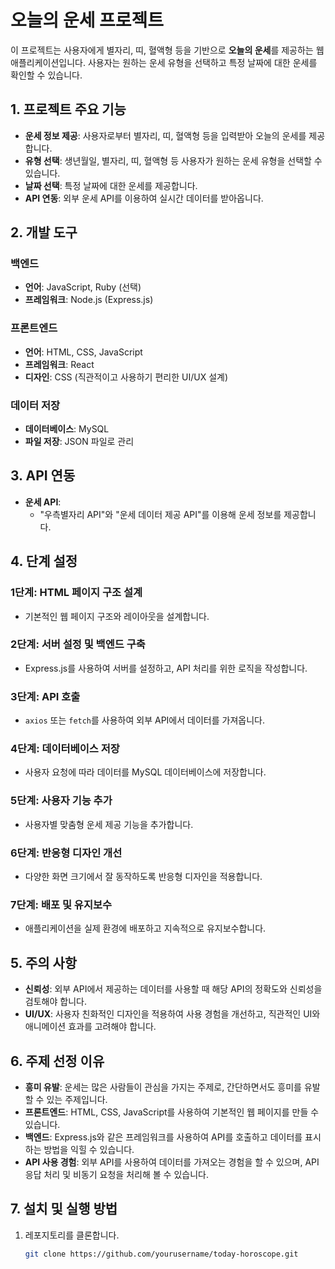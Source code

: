 # 오늘의 운세 프로젝트

이 프로젝트는 사용자에게 별자리, 띠, 혈액형 등을 기반으로 **오늘의 운세**를 제공하는 웹 애플리케이션입니다. 사용자는 원하는 운세 유형을 선택하고 특정 날짜에 대한 운세를 확인할 수 있습니다.

## 1. 프로젝트 주요 기능

- **운세 정보 제공**: 사용자로부터 별자리, 띠, 혈액형 등을 입력받아 오늘의 운세를 제공합니다.
- **유형 선택**: 생년월일, 별자리, 띠, 혈액형 등 사용자가 원하는 운세 유형을 선택할 수 있습니다.
- **날짜 선택**: 특정 날짜에 대한 운세를 제공합니다.
- **API 연동**: 외부 운세 API를 이용하여 실시간 데이터를 받아옵니다.

## 2. 개발 도구

### 백엔드
- **언어**: JavaScript, Ruby (선택)
- **프레임워크**: Node.js (Express.js)

### 프론트엔드
- **언어**: HTML, CSS, JavaScript
- **프레임워크**: React
- **디자인**: CSS (직관적이고 사용하기 편리한 UI/UX 설계)

### 데이터 저장
- **데이터베이스**: MySQL
- **파일 저장**: JSON 파일로 관리

## 3. API 연동

- **운세 API**: 
  - "우측별자리 API"와 "운세 데이터 제공 API"를 이용해 운세 정보를 제공합니다.
  
## 4. 단계 설정

### 1단계: HTML 페이지 구조 설계
- 기본적인 웹 페이지 구조와 레이아웃을 설계합니다.

### 2단계: 서버 설정 및 백엔드 구축
- Express.js를 사용하여 서버를 설정하고, API 처리를 위한 로직을 작성합니다.

### 3단계: API 호출
- `axios` 또는 `fetch`를 사용하여 외부 API에서 데이터를 가져옵니다.

### 4단계: 데이터베이스 저장
- 사용자 요청에 따라 데이터를 MySQL 데이터베이스에 저장합니다.

### 5단계: 사용자 기능 추가
- 사용자별 맞춤형 운세 제공 기능을 추가합니다.

### 6단계: 반응형 디자인 개선
- 다양한 화면 크기에서 잘 동작하도록 반응형 디자인을 적용합니다.

### 7단계: 배포 및 유지보수
- 애플리케이션을 실제 환경에 배포하고 지속적으로 유지보수합니다.

## 5. 주의 사항

- **신뢰성**: 외부 API에서 제공하는 데이터를 사용할 때 해당 API의 정확도와 신뢰성을 검토해야 합니다.
- **UI/UX**: 사용자 친화적인 디자인을 적용하여 사용 경험을 개선하고, 직관적인 UI와 애니메이션 효과를 고려해야 합니다.

## 6. 주제 선정 이유

- **흥미 유발**: 운세는 많은 사람들이 관심을 가지는 주제로, 간단하면서도 흥미를 유발할 수 있는 주제입니다.
- **프론트엔드**: HTML, CSS, JavaScript를 사용하여 기본적인 웹 페이지를 만들 수 있습니다.
- **백엔드**: Express.js와 같은 프레임워크를 사용하여 API를 호출하고 데이터를 표시하는 방법을 익힐 수 있습니다.
- **API 사용 경험**: 외부 API를 사용하여 데이터를 가져오는 경험을 할 수 있으며, API 응답 처리 및 비동기 요청을 처리해 볼 수 있습니다.

## 7. 설치 및 실행 방법

1. 레포지토리를 클론합니다.
   ```bash
   git clone https://github.com/yourusername/today-horoscope.git
